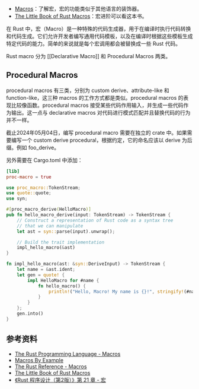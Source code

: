 - [Macros](https://doc.rust-lang.org/book/ch19-06-macros.html#macros)：了解宏，宏的功能类似于其他语言的装饰器。
- [The Little Book of Rust Macros](https://veykril.github.io/tlborm/introduction.html#the-little-book-of-rust-macros)：宏进阶可以看这本书。

在 Rust 中，宏（Macro）是一种特殊的代码生成器，用于在编译时执行代码转换和代码生成。它们允许开发者编写通用代码模板，以及在编译时根据这些模板生成特定代码的能力。简单的来说就是每个宏调用都会被替换成一些 Rust 代码。

Rust macro 分为 [[Declarative Macro]] 和 Procedural Macros 两类。

## Procedural Macros

procedural macros 有三类，分别为 custom derive、attribute-like 和 function-like，这三种 macros 的工作方式都是类似。procedural macros 的表现比较像函数。procedural macros 接受某些代码作用输入，并生成一些代码作为输出。这一点与 declarative macros 对代码进行模式匹配并且替换代码的行为并不一样。

截止2024年05月04日，编写 procedural macro 需要在独立的 crate 中。如果需要编写一个 custom derive procedural，根据约定，它的命名应该以 derive 为后缀。例如 foo_derive。

另外需要在 Cargo.toml 中添加：

```toml
[lib]
proc-macro = true
```


```rust
use proc_macro::TokenStream;
use quote::quote;
use syn;

#[proc_macro_derive(HelloMacro)]
pub fn hello_macro_derive(input: TokenStream) -> TokenStream {
    // Construct a representation of Rust code as a syntax tree
    // that we can manipulate
    let ast = syn::parse(input).unwrap();

    // Build the trait implementation
    impl_hello_macro(&ast)
}

fn impl_hello_macro(ast: &syn::DeriveInput) -> TokenStream {
    let name = &ast.ident;
    let gen = quote! {
        impl HelloMacro for #name {
            fn hello_macro() {
                println!("Hello, Macro! My name is {}!", stringify!(#name));
            }
        }
    };
    gen.into()
}
```


## 参考资料

- [The Rust Programming Language - Macros](https://doc.rust-lang.org/book/ch19-06-macros.html#macros)
- [Macros By Example](https://doc.rust-lang.org/reference/macros-by-example.html#macros-by-example) 
- [The Rust Reference - Macros](https://doc.rust-lang.org/reference/macros.html#macros)
- [The Little Book of Rust Macros](https://veykril.github.io/tlborm/introduction.html#the-little-book-of-rust-macros)
- [《Rust 程序设计（第2版）》第 21 章 - 宏](https://time.geekbang.org/column/article/740828)
